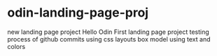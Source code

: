 # odin-landing-page-proj
new landing page project
Hello Odin
First landing page project 
testing process of github commits
using css layouts box model
using text and colors